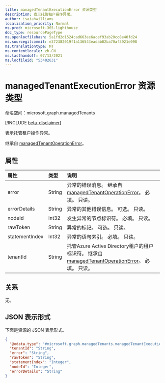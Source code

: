 ```yaml
---
title: managedTenantExecutionError 资源类型
description: 表示托管租户操作异常。
author: isaiahwilliams
localization_priority: Normal
ms.prod: microsoft-365-lighthouse
doc_type: resourcePageType
ms.openlocfilehash: 5a1fd2d1524cad663ee6acef93ab20cc8e40fd24
ms.sourcegitcommit: e372382019f1a136543eadab02ba70af3921e098
ms.translationtype: MT
ms.contentlocale: zh-CN
ms.lasthandoff: 07/13/2021
ms.locfileid: "53402031"
---
```

# <a name="managedtenantexecutionerror-resource-type"></a>managedTenantExecutionError 资源类型

命名空间：microsoft.graph.managedTenants

[!INCLUDE [beta-disclaimer](../../includes/beta-disclaimer.md)]

表示托管租户操作异常。

继承自 [managedTenantOperationError](../resources/managedtenants-managedtenantoperationerror.md)。

## <a name="properties"></a>属性
|属性|类型|说明|
|:---|:---|:---|
|error|String|异常的错误消息。 继承自 [managedTenantOperationError](../resources/managedtenants-managedtenantoperationerror.md)。 必填。 只读。|
|errorDetails|String|异常的其他错误信息。 可选。 只读。|
|nodeId|Int32|发生异常的节点标识符。 必填。 只读。|
|rawToken|String|异常的标记。 可选。 只读。|
|statementIndex|Int32|异常的语句索引。 必填。 只读。|
|tenantId|String|托管Azure Active Directory租户的租户标识符。 继承自 [managedTenantOperationError](../resources/managedtenants-managedtenantoperationerror.md)。 必填。 只读。|

## <a name="relationships"></a>关系
无。

## <a name="json-representation"></a>JSON 表示形式
下面是资源的 JSON 表示形式。
<!-- {
  "blockType": "resource",
  "@odata.type": "microsoft.graph.managedTenants.managedTenantExecutionError"
}
-->
``` json
{
  "@odata.type": "#microsoft.graph.managedTenants.managedTenantExecutionError",
  "tenantId": "String",
  "error": "String",
  "rawToken": "String",
  "statementIndex": "Integer",
  "nodeId": "Integer",
  "errorDetails": "String"
}
```
